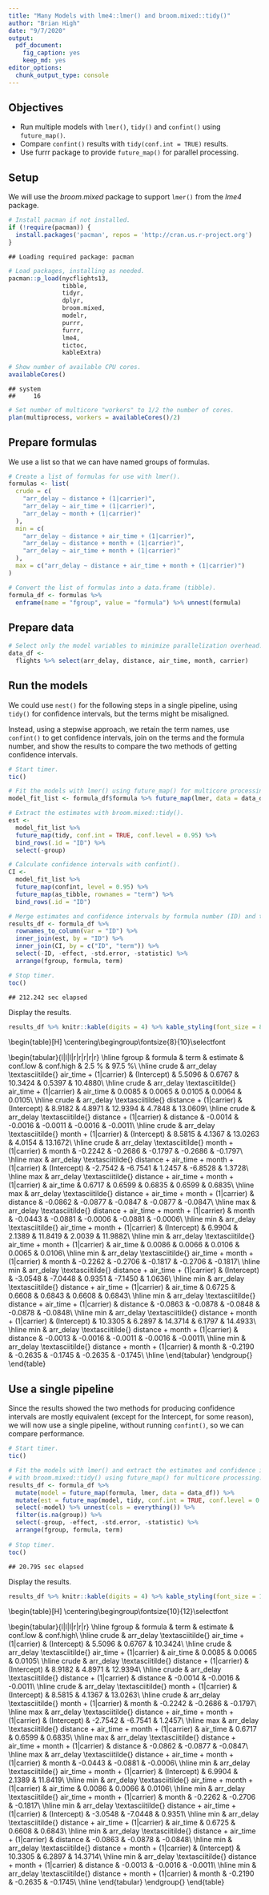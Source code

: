 ```yaml
---
title: "Many Models with lme4::lmer() and broom.mixed::tidy()"
author: "Brian High"
date: "9/7/2020"
output: 
  pdf_document:
    fig_caption: yes
    keep_md: yes
editor_options: 
  chunk_output_type: console
---
```




## Objectives

- Run multiple models with `lmer()`, `tidy()` and `confint()` using `future_map()`.
- Compare `confint()` results with `tidy(conf.int = TRUE)` results.
- Use furrr package to provide `future_map()` for parallel processing.

## Setup

We will use the *broom.mixed* package to support `lmer()` from the *lme4* package.


```r
# Install pacman if not installed.
if (!require(pacman)) {
  install.packages('pacman', repos = 'http://cran.us.r-project.org')
}
```

```
## Loading required package: pacman
```

```r
# Load packages, installing as needed.
pacman::p_load(nycflights13,
               tibble,
               tidyr,
               dplyr,
               broom.mixed,
               modelr,
               purrr,
               furrr,
               lme4,
               tictoc,
               kableExtra)

# Show number of available CPU cores.
availableCores()
```

```
## system 
##     16
```

```r
# Set number of multicore "workers" to 1/2 the number of cores.
plan(multiprocess, workers = availableCores()/2)
```

## Prepare formulas

We use a list so that we can have named groups of formulas.


```r
# Create a list of formulas for use with lmer().
formulas <- list(
  crude = c(
    "arr_delay ~ distance + (1|carrier)",
    "arr_delay ~ air_time + (1|carrier)",
    "arr_delay ~ month + (1|carrier)"
  ),
  min = c(
    "arr_delay ~ distance + air_time + (1|carrier)",
    "arr_delay ~ distance + month + (1|carrier)",
    "arr_delay ~ air_time + month + (1|carrier)"
  ),
  max = c("arr_delay ~ distance + air_time + month + (1|carrier)")
)

# Convert the list of formulas into a data.frame (tibble).
formula_df <- formulas %>%
  enframe(name = "fgroup", value = "formula") %>% unnest(formula)
```

## Prepare data


```r
# Select only the model variables to minimize parallelization overhead.
data_df <- 
  flights %>% select(arr_delay, distance, air_time, month, carrier)
```

## Run the models

We could use `nest()` for the following steps in a single pipeline, using 
`tidy()` for confidence intervals, but the terms might be misaligned. 

Instead, using a stepwise approach, we retain the term names, use `confint()` 
to get confidence intervals, join on the terms and the formula number, and 
show the results to compare the two methods of getting confidence intervals.


```r
# Start timer.
tic()

# Fit the models with lmer() using future_map() for multicore processing.
model_fit_list <- formula_df$formula %>% future_map(lmer, data = data_df)

# Extract the estimates with broom.mixed::tidy().
est <- 
  model_fit_list %>%
  future_map(tidy, conf.int = TRUE, conf.level = 0.95) %>%
  bind_rows(.id = "ID") %>%
  select(-group)

# Calculate confidence intervals with confint().
CI <-  
  model_fit_list %>%
  future_map(confint, level = 0.95) %>%
  future_map(as_tibble, rownames = "term") %>%
  bind_rows(.id = "ID")

# Merge estimates and confidence intervals by formula number (ID) and term.
results_df <- formula_df %>%
  rownames_to_column(var = "ID") %>%
  inner_join(est, by = "ID") %>%
  inner_join(CI, by = c("ID", "term")) %>%
  select(-ID, -effect, -std.error, -statistic) %>%
  arrange(fgroup, formula, term)

# Stop timer.
toc()
```

```
## 212.242 sec elapsed
```

Display the results.


```r
results_df %>% knitr::kable(digits = 4) %>% kable_styling(font_size = 8)
```

\begin{table}[H]
\centering\begingroup\fontsize{8}{10}\selectfont

\begin{tabular}{l|l|l|r|r|r|r|r}
\hline
fgroup & formula & term & estimate & conf.low & conf.high & 2.5 \% & 97.5 \%\\
\hline
crude & arr\_delay \textasciitilde{} air\_time + (1|carrier) & (Intercept) & 5.5096 & 0.6767 & 10.3424 & 0.5397 & 10.4880\\
\hline
crude & arr\_delay \textasciitilde{} air\_time + (1|carrier) & air\_time & 0.0085 & 0.0065 & 0.0105 & 0.0064 & 0.0105\\
\hline
crude & arr\_delay \textasciitilde{} distance + (1|carrier) & (Intercept) & 8.9182 & 4.8971 & 12.9394 & 4.7848 & 13.0609\\
\hline
crude & arr\_delay \textasciitilde{} distance + (1|carrier) & distance & -0.0014 & -0.0016 & -0.0011 & -0.0016 & -0.0011\\
\hline
crude & arr\_delay \textasciitilde{} month + (1|carrier) & (Intercept) & 8.5815 & 4.1367 & 13.0263 & 4.0154 & 13.1672\\
\hline
crude & arr\_delay \textasciitilde{} month + (1|carrier) & month & -0.2242 & -0.2686 & -0.1797 & -0.2686 & -0.1797\\
\hline
max & arr\_delay \textasciitilde{} distance + air\_time + month + (1|carrier) & (Intercept) & -2.7542 & -6.7541 & 1.2457 & -6.8528 & 1.3728\\
\hline
max & arr\_delay \textasciitilde{} distance + air\_time + month + (1|carrier) & air\_time & 0.6717 & 0.6599 & 0.6835 & 0.6599 & 0.6835\\
\hline
max & arr\_delay \textasciitilde{} distance + air\_time + month + (1|carrier) & distance & -0.0862 & -0.0877 & -0.0847 & -0.0877 & -0.0847\\
\hline
max & arr\_delay \textasciitilde{} distance + air\_time + month + (1|carrier) & month & -0.0443 & -0.0881 & -0.0006 & -0.0881 & -0.0006\\
\hline
min & arr\_delay \textasciitilde{} air\_time + month + (1|carrier) & (Intercept) & 6.9904 & 2.1389 & 11.8419 & 2.0039 & 11.9882\\
\hline
min & arr\_delay \textasciitilde{} air\_time + month + (1|carrier) & air\_time & 0.0086 & 0.0066 & 0.0106 & 0.0065 & 0.0106\\
\hline
min & arr\_delay \textasciitilde{} air\_time + month + (1|carrier) & month & -0.2262 & -0.2706 & -0.1817 & -0.2706 & -0.1817\\
\hline
min & arr\_delay \textasciitilde{} distance + air\_time + (1|carrier) & (Intercept) & -3.0548 & -7.0448 & 0.9351 & -7.1450 & 1.0636\\
\hline
min & arr\_delay \textasciitilde{} distance + air\_time + (1|carrier) & air\_time & 0.6725 & 0.6608 & 0.6843 & 0.6608 & 0.6843\\
\hline
min & arr\_delay \textasciitilde{} distance + air\_time + (1|carrier) & distance & -0.0863 & -0.0878 & -0.0848 & -0.0878 & -0.0848\\
\hline
min & arr\_delay \textasciitilde{} distance + month + (1|carrier) & (Intercept) & 10.3305 & 6.2897 & 14.3714 & 6.1797 & 14.4933\\
\hline
min & arr\_delay \textasciitilde{} distance + month + (1|carrier) & distance & -0.0013 & -0.0016 & -0.0011 & -0.0016 & -0.0011\\
\hline
min & arr\_delay \textasciitilde{} distance + month + (1|carrier) & month & -0.2190 & -0.2635 & -0.1745 & -0.2635 & -0.1745\\
\hline
\end{tabular}
\endgroup{}
\end{table}

## Use a single pipeline

Since the results showed the two methods for producing confidence intervals are
mostly equivalent (except for the Intercept, for some reason), we will now use a 
single pipeline, without running `confint()`, so we can compare performance.


```r
# Start timer.
tic()

# Fit the models with lmer() and extract the estimates and confidence intervals 
# with broom.mixed::tidy() using future_map() for multicore processing.
results_df <- formula_df %>% 
  mutate(model = future_map(formula, lmer, data = data_df)) %>%
  mutate(est = future_map(model, tidy, conf.int = TRUE, conf.level = 0.95)) %>%
  select(-model) %>% unnest(cols = everything()) %>%
  filter(is.na(group)) %>% 
  select(-group, -effect, -std.error, -statistic) %>%
  arrange(fgroup, formula, term)
  
# Stop timer.
toc()
```

```
## 20.795 sec elapsed
```

Display the results.


```r
results_df %>% knitr::kable(digits = 4) %>% kable_styling(font_size = 10)
```

\begin{table}[H]
\centering\begingroup\fontsize{10}{12}\selectfont

\begin{tabular}{l|l|l|r|r|r}
\hline
fgroup & formula & term & estimate & conf.low & conf.high\\
\hline
crude & arr\_delay \textasciitilde{} air\_time + (1|carrier) & (Intercept) & 5.5096 & 0.6767 & 10.3424\\
\hline
crude & arr\_delay \textasciitilde{} air\_time + (1|carrier) & air\_time & 0.0085 & 0.0065 & 0.0105\\
\hline
crude & arr\_delay \textasciitilde{} distance + (1|carrier) & (Intercept) & 8.9182 & 4.8971 & 12.9394\\
\hline
crude & arr\_delay \textasciitilde{} distance + (1|carrier) & distance & -0.0014 & -0.0016 & -0.0011\\
\hline
crude & arr\_delay \textasciitilde{} month + (1|carrier) & (Intercept) & 8.5815 & 4.1367 & 13.0263\\
\hline
crude & arr\_delay \textasciitilde{} month + (1|carrier) & month & -0.2242 & -0.2686 & -0.1797\\
\hline
max & arr\_delay \textasciitilde{} distance + air\_time + month + (1|carrier) & (Intercept) & -2.7542 & -6.7541 & 1.2457\\
\hline
max & arr\_delay \textasciitilde{} distance + air\_time + month + (1|carrier) & air\_time & 0.6717 & 0.6599 & 0.6835\\
\hline
max & arr\_delay \textasciitilde{} distance + air\_time + month + (1|carrier) & distance & -0.0862 & -0.0877 & -0.0847\\
\hline
max & arr\_delay \textasciitilde{} distance + air\_time + month + (1|carrier) & month & -0.0443 & -0.0881 & -0.0006\\
\hline
min & arr\_delay \textasciitilde{} air\_time + month + (1|carrier) & (Intercept) & 6.9904 & 2.1389 & 11.8419\\
\hline
min & arr\_delay \textasciitilde{} air\_time + month + (1|carrier) & air\_time & 0.0086 & 0.0066 & 0.0106\\
\hline
min & arr\_delay \textasciitilde{} air\_time + month + (1|carrier) & month & -0.2262 & -0.2706 & -0.1817\\
\hline
min & arr\_delay \textasciitilde{} distance + air\_time + (1|carrier) & (Intercept) & -3.0548 & -7.0448 & 0.9351\\
\hline
min & arr\_delay \textasciitilde{} distance + air\_time + (1|carrier) & air\_time & 0.6725 & 0.6608 & 0.6843\\
\hline
min & arr\_delay \textasciitilde{} distance + air\_time + (1|carrier) & distance & -0.0863 & -0.0878 & -0.0848\\
\hline
min & arr\_delay \textasciitilde{} distance + month + (1|carrier) & (Intercept) & 10.3305 & 6.2897 & 14.3714\\
\hline
min & arr\_delay \textasciitilde{} distance + month + (1|carrier) & distance & -0.0013 & -0.0016 & -0.0011\\
\hline
min & arr\_delay \textasciitilde{} distance + month + (1|carrier) & month & -0.2190 & -0.2635 & -0.1745\\
\hline
\end{tabular}
\endgroup{}
\end{table}
